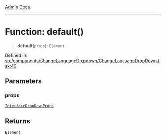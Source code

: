 [Admin Docs](/)

***

# Function: default()

> **default**(`props`): `Element`

Defined in: [src/components/ChangeLanguageDropdown/ChangeLanguageDropDown.tsx:49](https://github.com/PalisadoesFoundation/talawa-admin/blob/main/src/components/ChangeLanguageDropdown/ChangeLanguageDropDown.tsx#L49)

## Parameters

### props

[`InterfaceDropDownProps`](../../../../types/DropDown/interface/interfaces/InterfaceDropDownProps.md)

## Returns

`Element`
